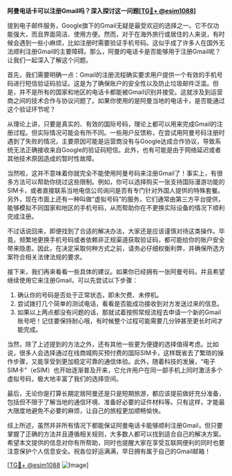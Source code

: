 **阿曼电话卡可以注册Gmail吗？深入探讨这一问题[[TG💪+ @esim1088](https://t.me/s/esim1088)]**

提到电子邮件服务，Google旗下的Gmail无疑是最受欢迎的选择之一。它不仅功能强大，而且界面简洁、使用方便。然而，对于在海外旅行或居住的人来说，有时候会遇到一些小麻烦，比如注册时需要验证手机号码。这似乎成了许多人在国外无法顺利注册Gmail的主要障碍。那么，阿曼的电话卡是否能够用于注册Gmail呢？让我们一起深入了解这个问题。

首先，我们需要明确一点：Gmail的注册流程确实要求用户提供一个有效的手机号码进行短信验证码验证。这是为了确保账户的安全性以及防止垃圾邮件泛滥。但是，并不是所有的国家和地区的电话卡都能被Gmail识别并接受。这就涉及到运营商之间的技术合作与协议问题了。如果你使用的是阿曼当地的电话卡，是否能通过这个验证环节呢？

从理论上讲，只要是真实的、有效的国际号码，理论上都可以用来完成Gmail的注册过程。但实际情况可能会有所不同。一些用户反馈称，在尝试用阿曼号码注册时遇到了失败的情况，主要原因可能是运营商没有与Google达成合作协议，导致系统无法正确接收来自Google的验证码短信。此外，也有可能是由于网络延迟或者其他技术原因造成的暂时性故障。

当然啦，这并不意味着你就完全不能使用阿曼号码来注册Gmail了！事实上，有很多方法可以帮助你绕过这些限制。例如，你可以选择购买一张支持国际漫游功能的SIM卡，或者直接联系当地电信公司询问是否有专门针对外国人提供的特殊套餐。另外，现在市面上还有一种叫做“虚拟号码”的服务，它们通常由第三方平台提供，能够模拟不同国家和地区的手机号码，从而帮助你在不更换实际设备的情况下顺利完成注册。

不过话说回来，即便找到了合适的解决办法，大家还是应该谨慎对待这类操作。毕竟，频繁地更换手机号码或者依赖非正规渠道获取验证码，都可能给你的账户安全带来隐患。因此，在决定采取何种方式之前，请务必仔细权衡利弊，并确保所选方案符合相关法律法规的要求。

接下来，我们再来看看一些具体的建议。如果你已经拥有一张阿曼号码，并且希望继续使用它来注册Gmail，可以先尝试以下步骤：

1. 确认你的号码是否处于正常状态，即未欠费、未停机。
2. 尝试拨打几个简单的测试电话，看看是否能成功接收到对方发送过来的信息。
3. 如果以上两点都没有问题的话，那就试着按照常规流程去申请一个新的Gmail账号吧！记住要保持耐心哦，有时候整个过程可能需要几分钟甚至更长时间才能完成。

当然，除了上述提到的方法之外，还有其他一些更为便捷的选择值得考虑。比如说，很多人会选择通过在线商城购买预付费的国际SIM卡，这样既省去了繁琐的操作步骤，又能享受到更加稳定可靠的通信体验。此外，随着科技的发展，“电子SIM卡”（eSIM）也开始逐渐普及开来，它允许用户在同一部手机上同时激活多个虚拟号码，极大地丰富了我们的选择空间。

最后，无论你是打算长期定居阿曼还是只是短期旅游，都应该提前做好充分准备，包括但不限于了解当地的通信环境、准备好必要的证件材料等。只有这样，才能最大限度地避免不必要的麻烦，让自己的旅程更加顺畅愉快。

综上所述，虽然并非所有情况下都能保证阿曼电话卡能够顺利注册Gmail，但只要掌握了正确的方法并且遵循相关规则，大多数人都可以找到适合自己的解决方案。希望本文提供的信息对你有所帮助，同时也提醒大家在享受互联网便利的同时也要注意保护个人信息安全。祝各位好运满满，早日拥有属于自己的Gmail邮箱！

[[TG💪+ @esim1088](https://t.me/s/esim1088) ![Image](https://i.postimg.cc/4NQfJmqS/Snipaste-2025-05-13-00-14-12.png)]